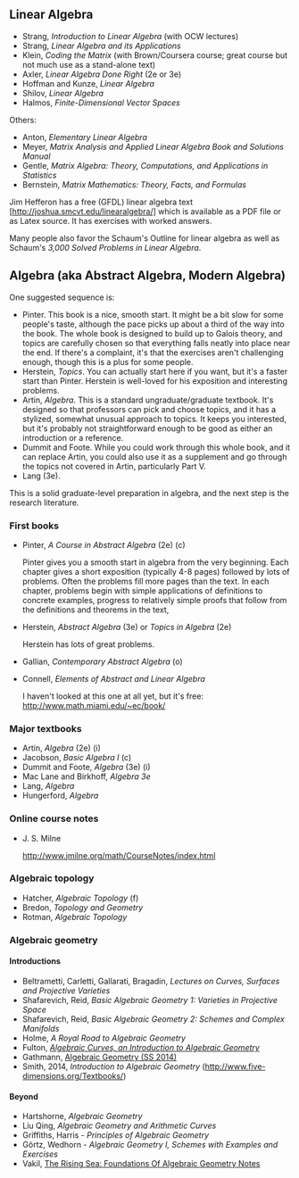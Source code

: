 
## Linear Algebra

- Strang, *Introduction to Linear Algebra* (with OCW lectures)
- Strang, *Linear Algebra and its Applications*
- Klein, *Coding the Matrix* (with Brown/Coursera course; great course but not much use as a stand-alone text)
- Axler, *Linear Algebra Done Right* (2e or 3e)
- Hoffman and Kunze, *Linear Algebra*
- Shilov, *Linear Algebra*
- Halmos, *Finite-Dimensional Vector Spaces*

Others:
- Anton, *Elementary Linear Algebra*
- Meyer, *Matrix Analysis and Applied Linear Algebra Book and Solutions Manual*
- Gentle, *Matrix Algebra: Theory, Computations, and Applications in Statistics*
- Bernstein, *Matrix Mathematics: Theory, Facts, and Formulas*

Jim Hefferon has a free (GFDL) linear algebra text [http://joshua.smcvt.edu/linearalgebra/] which is available as a PDF file or as Latex source. It has exercises with worked answers.

Many people also favor the Schaum's Outline for linear algebra as well as Schaum's *3,000 Solved Problems in Linear Algebra*.

## Algebra (aka Abstract Algebra, Modern Algebra)

One suggested sequence is:

- Pinter. This book is a nice, smooth start. It might be a bit slow for some people's taste, although the pace picks up about a third of the way into the book. The whole book is designed to build up to Galois theory, and topics are carefully chosen so that everything falls neatly into place near the end. If there's a complaint, it's that the exercises aren't challenging enough, though this is a plus for some people.
- Herstein, *Topics*. You can actually start here if you want, but it's a faster start than Pinter. Herstein is well-loved for his exposition and interesting problems.
- Artin, *Algebra*. This is a standard ungraduate/graduate textbook. It's designed so that professors can pick and choose topics, and it has a stylized, somewhat unusual approach to topics. It keeps you interested, but it's probably not straightforward enough to be good as either an introduction or a reference.
- Dummit and Foote. While you could work through this whole book, and it can replace Artin, you could also use it as a supplement and go through the topics not covered in Artin, particularly Part V.
- Lang (3e).

This is a solid graduate-level preparation in algebra, and the next step is the research literature.

### First books

- Pinter, *A Course in Abstract Algebra* (2e) (c)

  Pinter gives you a smooth start in algebra from the very beginning. Each chapter gives a short exposition (typically 4-8 pages) followed by lots of problems. Often the problems fill more pages than the text. In each chapter, problems begin with simple applications of definitions to concrete examples, progress to relatively simple proofs that follow from the definitions and theorems in the text, 

- Herstein, *Abstract Algebra* (3e) or *Topics in Algebra* (2e)

  Herstein has lots of great problems.

- Gallian, *Contemporary Abstract Algebra* (o)

- Connell, *Elements of Abstract and Linear Algebra*

  I haven't looked at this one at all yet, but it's free: http://www.math.miami.edu/~ec/book/

### Major textbooks

- Artin, *Algebra* (2e) (i)
- Jacobson, *Basic Algebra I* (c)
- Dummit and Foote, *Algebra* (3e) (i)
- Mac Lane and Birkhoff, *Algebra 3e*
- Lang, *Algebra*
- Hungerford, *Algebra*

### Online course notes

* J. S. Milne

  http://www.jmilne.org/math/CourseNotes/index.html

### Algebraic topology

- Hatcher, *Algebraic Topology* (f)
- Bredon, *Topology and Geometry*
- Rotman, *Algebraic Topology*

### Algebraic geometry

#### Introductions
- Beltrametti, Carletti, Gallarati, Bragadin, *Lectures on Curves, Surfaces and Projective Varieties*
- Shafarevich, Reid, *Basic Algebraic Geometry 1: Varieties in Projective Space*
- Shafarevich, Reid, *Basic Algebraic Geometry 2: Schemes and Complex Manifolds*
- Holme, *A Royal Road to Algebraic Geometry*
- Fulton, [*Algebraic Curves, an Introduction to Algebraic Geometry*](http://www.math.lsa.umich.edu/~wfulton/CurveBook.pdf)
- Gathmann, [Algebraic Geometry (SS 2014)](http://www.mathematik.uni-kl.de/agag/mitglieder/professoren/gathmann/notes/alggeom/)
- Smith, 2014, *Introduction to Algebraic Geometry* (http://www.five-dimensions.org/Textbooks/)

#### Beyond
- Hartshorne, *Algebraic Geometry*
- Liu Qing, *Algebraic Geometry and Arithmetic Curves*
- Griffiths, Harris - *Principles of Algebraic Geometry*
- Görtz, Wedhorn - *Algebraic Geometry I, Schemes with Examples and Exercises*
- Vakil, [The Rising Sea: Foundations Of Algebraic Geometry Notes](https://math.stanford.edu/~vakil/216blog/)

